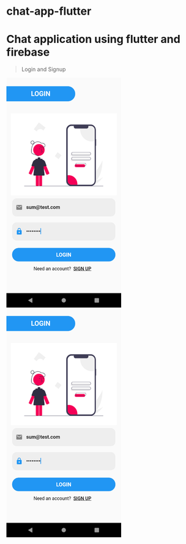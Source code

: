 # chat-app-flutter
# Chat application using flutter and firebase

>Login and Signup

<p>
<img align="center" height="600px" width="300px" src="https://github.com/SumanthGaneshan/chat-app-flutter/blob/main/screenshots/Screenshot_1667566616.png">
  <img align="center" height="600px" width="300px" src="https://github.com/SumanthGaneshan/chat-app-flutter/blob/main/screenshots/Screenshot_1667566616.png">
</p>

<p >

</p>
